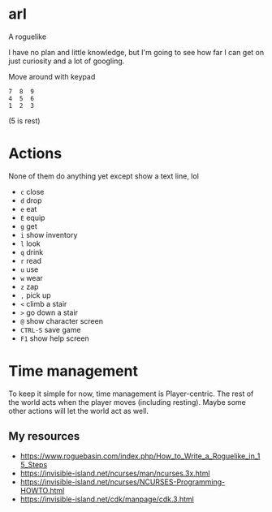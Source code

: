 # arl
A roguelike

I have no plan and little knowledge, but I'm going to see how far I can get on just curiosity and a lot of googling.

Move around with keypad
```
7  8  9
4  5  6
1  2  3
```
(5 is rest)

# Actions
None of them do anything yet except show a text line, lol

- `c` close
- `d` drop
- `e` eat
- `E` equip
- `g` get
- `i` show inventory
- `l` look
- `q` drink
- `r` read
- `u` use
- `w` wear
- `z` zap
- `,` pick up
- `<` climb a stair
- `>` go down a stair
- `@` show character screen
- `CTRL-S` save game
- `F1` show help screen

# Time management
To keep it simple for now, time management is Player-centric. The rest of the world acts when the player moves (including resting). Maybe some other actions will let the world act as well.

## My resources

- https://www.roguebasin.com/index.php/How_to_Write_a_Roguelike_in_15_Steps
- https://invisible-island.net/ncurses/man/ncurses.3x.html
- https://invisible-island.net/ncurses/NCURSES-Programming-HOWTO.html
- https://invisible-island.net/cdk/manpage/cdk.3.html
